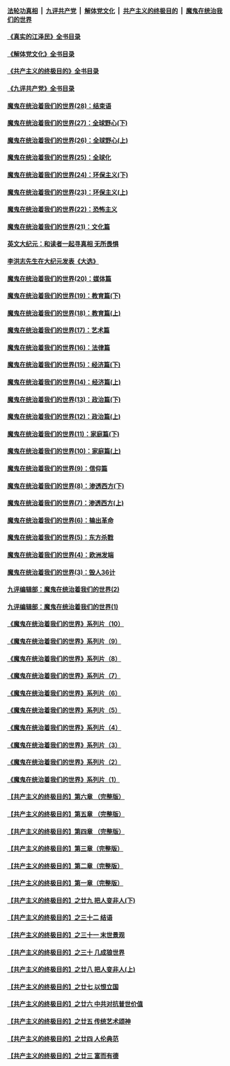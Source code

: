 ####  [法轮功真相](../../../../basic/blob/master/README.md?t=08281401) &nbsp;|&nbsp; [九评共产党](../../../../9ping.md/blob/master/README.md?t=08281401) &nbsp;|&nbsp; [解体党文化](../../../../jtdwh.md/blob/master/README.md?t=08281401)  &nbsp;|&nbsp; [共产主义的终极目的](../../../../gczydzjmd.md/blob/master/README.md?t=08281401) &nbsp;|&nbsp; [魔鬼在统治我们的世界](../../../../mgztzwmdsj.md/blob/master/README.md?t=08281401) 

#### [《真实的江泽民》全书目录](../pages/nsc422/n13721399.md?t=08281401) 

#### [《解体党文化》全书目录](../pages/nsc422/n13721157.md?t=08281401) 

#### [《共产主义的终极目的》全书目录](../pages/nsc422/n13721048.md?t=08281401) 

#### [《九评共产党》全书目录](../pages/nsc422/n13708085.md?t=08281401) 

#### [魔鬼在统治着我们的世界(28)：结束语](../pages/nsc422/n10936246.md?t=08281401) 

#### [魔鬼在统治着我们的世界(27)：全球野心(下)](../pages/nsc422/n10928319.md?t=08281401) 

#### [魔鬼在统治着我们的世界(26)：全球野心(上)](../pages/nsc422/n10900318.md?t=08281401) 

#### [魔鬼在统治着我们的世界(25)：全球化](../pages/nsc422/n10788205.md?t=08281401) 

#### [魔鬼在统治着我们的世界(24)：环保主义(下)](../pages/nsc422/n10695307.md?t=08281401) 

#### [魔鬼在统治着我们的世界(23)：环保主义(上)](../pages/nsc422/n10688613.md?t=08281401) 

#### [魔鬼在统治着我们的世界(22)：恐怖主义](../pages/nsc422/n10614727.md?t=08281401) 

#### [魔鬼在统治着我们的世界(21)：文化篇](../pages/nsc422/n10597706.md?t=08281401) 

#### [英文大纪元：和读者一起寻真相 无所畏惧](../pages/nsc422/n12542027.md?t=08281401) 

#### [李洪志先生在大纪元发表《大选》](../pages/nsc422/n12534746.md?t=08281401) 

#### [魔鬼在统治着我们的世界(20)：媒体篇](../pages/nsc422/n10586579.md?t=08281401) 

#### [魔鬼在统治着我们的世界(19)：教育篇(下)](../pages/nsc422/n10564808.md?t=08281401) 

#### [魔鬼在统治着我们的世界(18)：教育篇(上)](../pages/nsc422/n10526970.md?t=08281401) 

#### [魔鬼在统治着我们的世界(17)：艺术篇](../pages/nsc422/n10499093.md?t=08281401) 

#### [魔鬼在统治着我们的世界(16)：法律篇](../pages/nsc422/n10485969.md?t=08281401) 

#### [魔鬼在统治着我们的世界(15)：经济篇(下)](../pages/nsc422/n10469975.md?t=08281401) 

#### [魔鬼在统治着我们的世界(14)：经济篇(上)](../pages/nsc422/n10457370.md?t=08281401) 

#### [魔鬼在统治着我们的世界(13)：政治篇(下)](../pages/nsc422/n10448270.md?t=08281401) 

#### [魔鬼在统治着我们的世界(12)：政治篇(上)](../pages/nsc422/n10444576.md?t=08281401) 

#### [魔鬼在统治着我们的世界(11)：家庭篇(下)](../pages/nsc422/n10440961.md?t=08281401) 

#### [魔鬼在统治着我们的世界(10)：家庭篇(上)](../pages/nsc422/n10435448.md?t=08281401) 

#### [魔鬼在统治着我们的世界(9)：信仰篇](../pages/nsc422/n10432159.md?t=08281401) 

#### [魔鬼在统治着我们的世界(8)：渗透西方(下)](../pages/nsc422/n10429603.md?t=08281401) 

#### [魔鬼在统治着我们的世界(7)：渗透西方(上)](../pages/nsc422/n10426013.md?t=08281401) 

#### [魔鬼在统治着我们的世界(6)：输出革命](../pages/nsc422/n10421536.md?t=08281401) 

#### [魔鬼在统治着我们的世界(5)：东方杀戮](../pages/nsc422/n10417707.md?t=08281401) 

#### [魔鬼在统治着我们的世界(4)：欧洲发端](../pages/nsc422/n10414890.md?t=08281401) 

#### [魔鬼在统治着我们的世界(3)：毁人36计](../pages/nsc422/n10411583.md?t=08281401) 

#### [九评编辑部：魔鬼在统治着我们的世界(2)](../pages/nsc422/n10410036.md?t=08281401) 

#### [九评编辑部：魔鬼在统治着我们的世界(1)](../pages/nsc422/n10406825.md?t=08281401) 

#### [《魔鬼在统治着我们的世界》系列片（10）](../pages/nsc422/n12292670.md?t=08281401) 

#### [《魔鬼在统治着我们的世界》系列片（9）](../pages/nsc422/n12290859.md?t=08281401) 

#### [《魔鬼在统治着我们的世界》系列片（8）](../pages/nsc422/n12287445.md?t=08281401) 

#### [《魔鬼在统治着我们的世界》系列片（7）](../pages/nsc422/n12283425.md?t=08281401) 

#### [《魔鬼在统治着我们的世界》系列片（6）](../pages/nsc422/n12282314.md?t=08281401) 

#### [《魔鬼在统治着我们的世界》系列片（5）](../pages/nsc422/n12281419.md?t=08281401) 

#### [《魔鬼在统治着我们的世界》系列片（4）](../pages/nsc422/n12274024.md?t=08281401) 

#### [《魔鬼在统治着我们的世界》系列片（3）](../pages/nsc422/n12271322.md?t=08281401) 

#### [《魔鬼在统治着我们的世界》系列片（2）](../pages/nsc422/n12269049.md?t=08281401) 

#### [《魔鬼在统治着我们的世界》系列片（1）](../pages/nsc422/n12267575.md?t=08281401) 

#### [【共产主义的终极目的】第六章 （完整版）](../pages/nsc422/n11428913.md?t=08281401) 

#### [【共产主义的终极目的】第五章 （完整版）](../pages/nsc422/n11428912.md?t=08281401) 

#### [【共产主义的终极目的】第四章 （完整版）](../pages/nsc422/n11428907.md?t=08281401) 

#### [【共产主义的终极目的】第三章（完整版）](../pages/nsc422/n11428848.md?t=08281401) 

#### [【共产主义的终极目的】第二章（完整版）](../pages/nsc422/n11428831.md?t=08281401) 

#### [【共产主义的终极目的】第一章（完整版）](../pages/nsc422/n11417651.md?t=08281401) 

#### [【共产主义的终极目的】之廿九 把人变非人(下)](../pages/nsc422/n11344140.md?t=08281401) 

#### [【共产主义的终极目的】之三十二 结语](../pages/nsc422/n11360535.md?t=08281401) 

#### [【共产主义的终极目的】之三十一 末世景观](../pages/nsc422/n11351129.md?t=08281401) 

#### [【共产主义的终极目的】之三十 几成狼世界](../pages/nsc422/n11348280.md?t=08281401) 

#### [【共产主义的终极目的】之廿八 把人变非人(上)](../pages/nsc422/n11340492.md?t=08281401) 

#### [【共产主义的终极目的】之廿七 以恨立国](../pages/nsc422/n11336944.md?t=08281401) 

#### [【共产主义的终极目的】之廿六 中共对抗普世价值](../pages/nsc422/n11324785.md?t=08281401) 

#### [【共产主义的终极目的】之廿五 传统艺术颂神](../pages/nsc422/n11296396.md?t=08281401) 

#### [【共产主义的终极目的】之廿四 人伦典范](../pages/nsc422/n11296397.md?t=08281401) 

#### [【共产主义的终极目的】之廿三 富而有德](../pages/nsc422/n11283598.md?t=08281401) 

